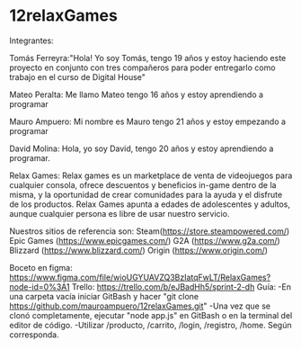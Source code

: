 # 12relaxGames
Integrantes:

Tomás Ferreyra:"Hola! Yo soy Tomás, tengo 19 años y estoy haciendo este proyecto en conjunto con tres compañeros para poder entregarlo como trabajo en el curso de Digital House"

Mateo Peralta: Me llamo Mateo tengo 16 años y estoy aprendiendo a programar 

Mauro Ampuero: Mi nombre es Mauro tengo 21 años y estoy empezando a programar

David Molina: Hola, yo soy David, tengo 20 años y estoy aprendiendo a programar.

Relax Games:
  Relax games es un marketplace de venta de videojuegos para cualquier consola, ofrece descuentos y beneficios in-game dentro de la misma, y la oportunidad de crear comunidades para la ayuda y el disfrute de los productos. Relax Games apunta a edades de adolescentes y adultos, aunque cualquier persona es libre de usar nuestro servicio. 
  
  Nuestros sitios de  referencia son:
  Steam(https://store.steampowered.com/)
  Epic Games (https://www.epicgames.com/)
  G2A (https://www.g2a.com/)
  Blizzard (https://www.blizzard.com/)
  Origin (https://www.origin.com/)
  
  Boceto en figma: https://www.figma.com/file/wioUGYUAVZQ3BzIatqFwLT/RelaxGames?node-id=0%3A1
  Trello: https://trello.com/b/eJBadHh5/sprint-2-dh
Guía:
-En una carpeta vacía iniciar GitBash y hacer "git clone https://github.com/mauroampuero/12relaxGames.git"
-Una vez que se clonó completamente, ejecutar "node app.js" en GitBash o en la terminal del editor de código.
-Utilizar /producto, /carrito, /login, /registro, /home. Según corresponda.
